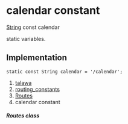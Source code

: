
<div>

# calendar constant

</div>


[String](https://api.flutter.dev/flutter/dart-core/String-class.html)
const calendar



static variables.



## Implementation

``` language-dart
static const String calendar = '/calendar';
```







1.  [talawa](../../index.md)
2.  [routing_constants](../../constants_routing_constants/)
3.  [Routes](../../constants_routing_constants/Routes-class.md)
4.  calendar constant

##### Routes class








